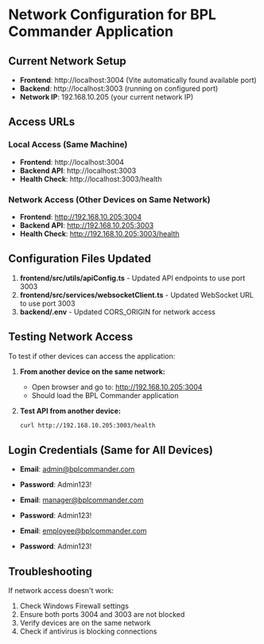 # Network Configuration for BPL Commander Application

## Current Network Setup
- **Frontend**: http://localhost:3004 (Vite automatically found available port)
- **Backend**: http://localhost:3003 (running on configured port)
- **Network IP**: 192.168.10.205 (your current network IP)

## Access URLs

### Local Access (Same Machine)
- **Frontend**: http://localhost:3004
- **Backend API**: http://localhost:3003
- **Health Check**: http://localhost:3003/health

### Network Access (Other Devices on Same Network)
- **Frontend**: http://192.168.10.205:3004
- **Backend API**: http://192.168.10.205:3003
- **Health Check**: http://192.168.10.205:3003/health

## Configuration Files Updated
1. **frontend/src/utils/apiConfig.ts** - Updated API endpoints to use port 3003
2. **frontend/src/services/websocketClient.ts** - Updated WebSocket URL to use port 3003
3. **backend/.env** - Updated CORS_ORIGIN for network access

## Testing Network Access
To test if other devices can access the application:

1. **From another device on the same network:**
   - Open browser and go to: http://192.168.10.205:3004
   - Should load the BPL Commander application

2. **Test API from another device:**
   ```bash
   curl http://192.168.10.205:3003/health
   ```

## Login Credentials (Same for All Devices)
- **Email**: admin@bplcommander.com
- **Password**: Admin123!

- **Email**: manager@bplcommander.com  
- **Password**: Admin123!

- **Email**: employee@bplcommander.com
- **Password**: Admin123!

## Troubleshooting
If network access doesn't work:
1. Check Windows Firewall settings
2. Ensure both ports 3004 and 3003 are not blocked
3. Verify devices are on the same network
4. Check if antivirus is blocking connections